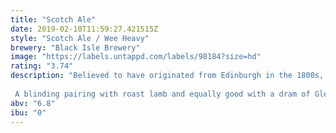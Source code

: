 ```yaml
---
title: "Scotch Ale"
date: 2019-02-10T11:59:27.421515Z
style: "Scotch Ale / Wee Heavy"
brewery: "Black Isle Brewery"
image: "https://labels.untappd.com/labels/98184?size=hd"
rating: "3.74"
description: "Believed to have originated from Edinburgh in the 1800s, the brewing of Scotch ales is now more of a focus for the US craft brewers than for those in its homeland. This beer, however, is a distillation of all that is good in Scotland. A liquid fruit cake with a malty foundation and a rich spice finish, this will fill your palate and astound you for minutes as you unlock the multi-layers of flavour.  A blinding pairing with roast lamb and equally good with a dram of Glenmorangie Lasanta."
abv: "6.8"
ibu: "0"
---
```


